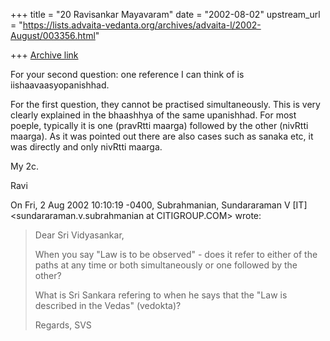 +++
title = "20 Ravisankar Mayavaram"
date = "2002-08-02"
upstream_url = "https://lists.advaita-vedanta.org/archives/advaita-l/2002-August/003356.html"

+++
[Archive link](https://lists.advaita-vedanta.org/archives/advaita-l/2002-August/003356.html)

For your second question: one reference I can think of is
iishaavaasyopanishhad.

For the first question, they cannot be practised simultaneously. This is
very clearly explained in the bhaashhya of the same upanishhad.
For most poeple, typically it is one (pravRtti maarga) followed by the
other (nivRtti maarga). As it was pointed out there are also cases such as
sanaka etc, it was directly  and only nivRtti maarga.

My 2c.

Ravi

On Fri, 2 Aug 2002 10:10:19 -0400, Subrahmanian, Sundararaman V [IT]
<sundararaman.v.subrahmanian at CITIGROUP.COM> wrote:

>Dear Sri Vidyasankar,
>
>When you say "Law is to be observed" - does it refer to either of the paths
>at any time or both simultaneously or one followed by the other?
>
>What is Sri Sankara refering to when he says that the "Law is described in
>the Vedas" (vedokta)?
>
>Regards,
>SVS
>

